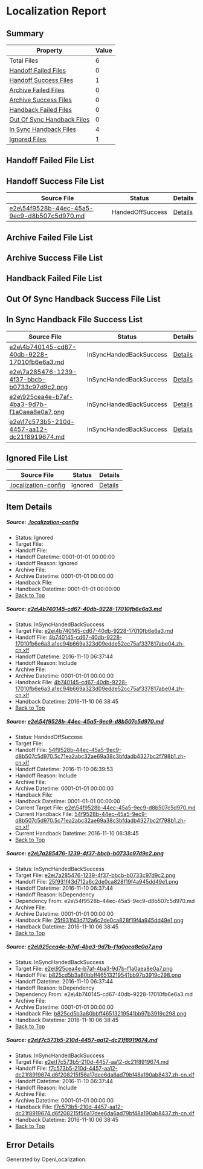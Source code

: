 # <a name='report-top'></a> Localization Report

## Summary
 Property | Value 
 -------- | ----- 
 Total Files | 6
[ Handoff Failed Files ](#handoff-failed-list)| 0
[ Handoff Success Files ](#handoff-success-list)| 1
[ Archive Failed Files ](#archive-failed-list)| 0
[ Archive Success Files ](#archive-success-list)| 0
[ Handback Failed Files ](#handback-failed-list)| 0
[ Out Of Sync Handback Files ](#outofsync-handback-success-list)| 0
[ In Sync Handback Files ](#insync-handback-success-list)| 4
[ Ignored Files ](#ignored-list)| 1

## <a name='handoff-failed-list'></a> Handoff Failed File List

## <a name='handoff-success-list'></a> Handoff Success File List
 Source File | Status | Details 
 ----------- | ------ | ------- 
 [e2e\54f9528b-44ec-45a5-9ec9-d8b507c5d970.md](https://github.com/OpenLocalizationTestOrg/ol-test0/blob/ea508b2f7232a3c58379e23b6fed937238b94264/e2e/54f9528b-44ec-45a5-9ec9-d8b507c5d970.md) | HandedOffSuccess | [Details](#359a3ac9e11ba1183ed969f10055bacb7323553e2)

## <a name='archive-failed-list'></a> Archive Failed File List

## <a name='archive-success-list'></a> Archive Success File List

## <a name='handback-failed-list'></a> Handback Failed File List

## <a name='outofsync-handback-success-list'></a> Out Of Sync Handback Success File List

## <a name='insync-handback-success-list'></a> In Sync Handback File Success List
 Source File | Status | Details 
 ----------- | ------ | ------- 
 [e2e\4b740145-cd67-40db-9228-17010fb6e6a3.md](https://github.com/OpenLocalizationTestOrg/ol-test0/blob/d0ea60244a7b1ec7d192c57cd9e5cb447e8e75ef/e2e/4b740145-cd67-40db-9228-17010fb6e6a3.md) | InSyncHandedBackSuccess | [Details](#be8156b8cc1ae42a01bc8eed9346a29c1fe158301)
 [e2e\7a285476-1239-4f37-bbcb-b0733c97d9c2.png](https://github.com/OpenLocalizationTestOrg/ol-test0/blob/d0ea60244a7b1ec7d192c57cd9e5cb447e8e75ef/e2e/7a285476-1239-4f37-bbcb-b0733c97d9c2.png) | InSyncHandedBackSuccess | [Details](#25f931f43d712a6c2de0ca828f19f4a945dd49e13)
 [e2e\925cea4e-b7af-4ba3-9d7b-f1a0aea8e0a7.png](https://github.com/OpenLocalizationTestOrg/ol-test0/blob/d0ea60244a7b1ec7d192c57cd9e5cb447e8e75ef/e2e/925cea4e-b7af-4ba3-9d7b-f1a0aea8e0a7.png) | InSyncHandedBackSuccess | [Details](#b825cd5b3a80bbff46513219541bb97b3919c2984)
 [e2e\f7c573b5-210d-4457-aa12-dc21f8919674.md](https://github.com/OpenLocalizationTestOrg/ol-test0/blob/d0ea60244a7b1ec7d192c57cd9e5cb447e8e75ef/e2e/f7c573b5-210d-4457-aa12-dc21f8919674.md) | InSyncHandedBackSuccess | [Details](#e30234c7f9b8bcf6ec1744681e66a2172c35d72f5)

## <a name='ignored-list'></a> Ignored File List
 Source File | Status | Details 
 ----------- | ------ | ------- 
 [.localization-config](https://github.com/OpenLocalizationTestOrg/ol-test0/blob/ea508b2f7232a3c58379e23b6fed937238b94264/.localization-config) | Ignored | [Details](#c268a05ecaa7ec85942ed632c29928ee5bd6da8d0)

## Item Details
##### <a name='c268a05ecaa7ec85942ed632c29928ee5bd6da8d0'></a> Source: [.localization-config](https://github.com/OpenLocalizationTestOrg/ol-test0/blob/ea508b2f7232a3c58379e23b6fed937238b94264/.localization-config)
* Status: Ignored
* Target File: 
* Handoff File: 
* Handoff Datetime: 0001-01-01 00:00:00
* Handoff Reason: Ignored
* Archive File: 
* Archive Datetime: 0001-01-01 00:00:00
* Handback File: 
* Handback Datetime: 0001-01-01 00:00:00
* [Back to Top](#report-top)

##### <a name='be8156b8cc1ae42a01bc8eed9346a29c1fe158301'></a> Source: [e2e\4b740145-cd67-40db-9228-17010fb6e6a3.md](https://github.com/OpenLocalizationTestOrg/ol-test0/blob/d0ea60244a7b1ec7d192c57cd9e5cb447e8e75ef/e2e/4b740145-cd67-40db-9228-17010fb6e6a3.md)
* Status: InSyncHandedBackSuccess
* Target File: [e2e\4b740145-cd67-40db-9228-17010fb6e6a3.md](https://github.com/OpenLocalizationTestOrg/ol-test0-zhcn/blob/b793f56d6982ece26bdea7bb7a73f49f65c528cd/e2e/4b740145-cd67-40db-9228-17010fb6e6a3.md)
* Handoff File: [4b740145-cd67-40db-9228-17010fb6e6a3.a1ec94b669a323d09edde52cc75af337817abe04.zh-cn.xlf](https://github.com/OpenLocalizationTestOrg/ol-test0-handoff/blob/506d5f67d05c2853f0ddeaa04dfb33284ef8b4df/ol-handoff/OpenLocalizationTestOrg/ol-test0-zhcn/yufeih/ht/4b740145-cd67-40db-9228-17010fb6e6a3.a1ec94b669a323d09edde52cc75af337817abe04.zh-cn.xlf)
* Handoff Datetime: 2016-11-10 06:37:44
* Handoff Reason: Include
* Archive File: 
* Archive Datetime: 0001-01-01 00:00:00
* Handback File: [4b740145-cd67-40db-9228-17010fb6e6a3.a1ec94b669a323d09edde52cc75af337817abe04.zh-cn.xlf](https://github.com/OpenLocalizationTestOrg/ol-test0-handback/blob/919c8a6c181a17b7542e04e7e91916bf19aca2d9/ol-handback/OpenLocalizationTestOrg/ol-test0-zhcn/yufeih/ht/4b740145-cd67-40db-9228-17010fb6e6a3.a1ec94b669a323d09edde52cc75af337817abe04.zh-cn.xlf)
* Handback Datetime: 2016-11-10 06:38:45
* [Back to Top](#report-top)

##### <a name='359a3ac9e11ba1183ed969f10055bacb7323553e2'></a> Source: [e2e\54f9528b-44ec-45a5-9ec9-d8b507c5d970.md](https://github.com/OpenLocalizationTestOrg/ol-test0/blob/ea508b2f7232a3c58379e23b6fed937238b94264/e2e/54f9528b-44ec-45a5-9ec9-d8b507c5d970.md)
* Status: HandedOffSuccess
* Target File: 
* Handoff File: [54f9528b-44ec-45a5-9ec9-d8b507c5d970.5c71ea2abc32ae69a38c3bfdadb4327bc2f798b1.zh-cn.xlf](https://github.com/OpenLocalizationTestOrg/ol-test0-handoff/blob/2f2b86e8cb2e99bd6e1152061124d15edfa2e40c/ol-handoff/OpenLocalizationTestOrg/ol-test0-zhcn/yufeih/ht/54f9528b-44ec-45a5-9ec9-d8b507c5d970.5c71ea2abc32ae69a38c3bfdadb4327bc2f798b1.zh-cn.xlf)
* Handoff Datetime: 2016-11-10 06:39:53
* Handoff Reason: Include
* Archive File: 
* Archive Datetime: 0001-01-01 00:00:00
* Handback File: 
* Handback Datetime: 0001-01-01 00:00:00
* Current Target File: [e2e\54f9528b-44ec-45a5-9ec9-d8b507c5d970.md](https://github.com/OpenLocalizationTestOrg/ol-test0-zhcn/blob/b793f56d6982ece26bdea7bb7a73f49f65c528cd/e2e/54f9528b-44ec-45a5-9ec9-d8b507c5d970.md)
* Current Handback File: [54f9528b-44ec-45a5-9ec9-d8b507c5d970.5c71ea2abc32ae69a38c3bfdadb4327bc2f798b1.zh-cn.xlf](https://github.com/OpenLocalizationTestOrg/ol-test0-handback/blob/919c8a6c181a17b7542e04e7e91916bf19aca2d9/ol-handback/OpenLocalizationTestOrg/ol-test0-zhcn/yufeih/ht/54f9528b-44ec-45a5-9ec9-d8b507c5d970.5c71ea2abc32ae69a38c3bfdadb4327bc2f798b1.zh-cn.xlf)
* Current Handback Datetime: 2016-11-10 06:38:45
* [Back to Top](#report-top)

##### <a name='25f931f43d712a6c2de0ca828f19f4a945dd49e13'></a> Source: [e2e\7a285476-1239-4f37-bbcb-b0733c97d9c2.png](https://github.com/OpenLocalizationTestOrg/ol-test0/blob/d0ea60244a7b1ec7d192c57cd9e5cb447e8e75ef/e2e/7a285476-1239-4f37-bbcb-b0733c97d9c2.png)
* Status: InSyncHandedBackSuccess
* Target File: [e2e\7a285476-1239-4f37-bbcb-b0733c97d9c2.png](https://github.com/OpenLocalizationTestOrg/ol-test0-zhcn/blob/b793f56d6982ece26bdea7bb7a73f49f65c528cd/e2e/7a285476-1239-4f37-bbcb-b0733c97d9c2.png)
* Handoff File: [25f931f43d712a6c2de0ca828f19f4a945dd49e1.png](https://github.com/OpenLocalizationTestOrg/ol-test0-handoff/blob/506d5f67d05c2853f0ddeaa04dfb33284ef8b4df/ol-handoff/OpenLocalizationTestOrg/ol-test0-zhcn/yufeih/ht/25f931f43d712a6c2de0ca828f19f4a945dd49e1.png)
* Handoff Datetime: 2016-11-10 06:37:44
* Handoff Reason: IsDependency
* Dependency From: e2e\54f9528b-44ec-45a5-9ec9-d8b507c5d970.md
* Archive File: 
* Archive Datetime: 0001-01-01 00:00:00
* Handback File: [25f931f43d712a6c2de0ca828f19f4a945dd49e1.png](https://github.com/OpenLocalizationTestOrg/ol-test0-handback/blob/919c8a6c181a17b7542e04e7e91916bf19aca2d9/ol-handback/OpenLocalizationTestOrg/ol-test0-zhcn/yufeih/ht/25f931f43d712a6c2de0ca828f19f4a945dd49e1.png)
* Handback Datetime: 2016-11-10 06:38:45
* [Back to Top](#report-top)

##### <a name='b825cd5b3a80bbff46513219541bb97b3919c2984'></a> Source: [e2e\925cea4e-b7af-4ba3-9d7b-f1a0aea8e0a7.png](https://github.com/OpenLocalizationTestOrg/ol-test0/blob/d0ea60244a7b1ec7d192c57cd9e5cb447e8e75ef/e2e/925cea4e-b7af-4ba3-9d7b-f1a0aea8e0a7.png)
* Status: InSyncHandedBackSuccess
* Target File: [e2e\925cea4e-b7af-4ba3-9d7b-f1a0aea8e0a7.png](https://github.com/OpenLocalizationTestOrg/ol-test0-zhcn/blob/b793f56d6982ece26bdea7bb7a73f49f65c528cd/e2e/925cea4e-b7af-4ba3-9d7b-f1a0aea8e0a7.png)
* Handoff File: [b825cd5b3a80bbff46513219541bb97b3919c298.png](https://github.com/OpenLocalizationTestOrg/ol-test0-handoff/blob/506d5f67d05c2853f0ddeaa04dfb33284ef8b4df/ol-handoff/OpenLocalizationTestOrg/ol-test0-zhcn/yufeih/ht/b825cd5b3a80bbff46513219541bb97b3919c298.png)
* Handoff Datetime: 2016-11-10 06:37:44
* Handoff Reason: IsDependency
* Dependency From: e2e\4b740145-cd67-40db-9228-17010fb6e6a3.md
* Archive File: 
* Archive Datetime: 0001-01-01 00:00:00
* Handback File: [b825cd5b3a80bbff46513219541bb97b3919c298.png](https://github.com/OpenLocalizationTestOrg/ol-test0-handback/blob/919c8a6c181a17b7542e04e7e91916bf19aca2d9/ol-handback/OpenLocalizationTestOrg/ol-test0-zhcn/yufeih/ht/b825cd5b3a80bbff46513219541bb97b3919c298.png)
* Handback Datetime: 2016-11-10 06:38:45
* [Back to Top](#report-top)

##### <a name='e30234c7f9b8bcf6ec1744681e66a2172c35d72f5'></a> Source: [e2e\f7c573b5-210d-4457-aa12-dc21f8919674.md](https://github.com/OpenLocalizationTestOrg/ol-test0/blob/d0ea60244a7b1ec7d192c57cd9e5cb447e8e75ef/e2e/f7c573b5-210d-4457-aa12-dc21f8919674.md)
* Status: InSyncHandedBackSuccess
* Target File: [e2e\f7c573b5-210d-4457-aa12-dc21f8919674.md](https://github.com/OpenLocalizationTestOrg/ol-test0-zhcn/blob/b793f56d6982ece26bdea7bb7a73f49f65c528cd/e2e/f7c573b5-210d-4457-aa12-dc21f8919674.md)
* Handoff File: [f7c573b5-210d-4457-aa12-dc21f8919674.d6f208215f56a17dee6da6ad79bf48a190ab8437.zh-cn.xlf](https://github.com/OpenLocalizationTestOrg/ol-test0-handoff/blob/506d5f67d05c2853f0ddeaa04dfb33284ef8b4df/ol-handoff/OpenLocalizationTestOrg/ol-test0-zhcn/yufeih/ht/f7c573b5-210d-4457-aa12-dc21f8919674.d6f208215f56a17dee6da6ad79bf48a190ab8437.zh-cn.xlf)
* Handoff Datetime: 2016-11-10 06:37:44
* Handoff Reason: Include
* Archive File: 
* Archive Datetime: 0001-01-01 00:00:00
* Handback File: [f7c573b5-210d-4457-aa12-dc21f8919674.d6f208215f56a17dee6da6ad79bf48a190ab8437.zh-cn.xlf](https://github.com/OpenLocalizationTestOrg/ol-test0-handback/blob/919c8a6c181a17b7542e04e7e91916bf19aca2d9/ol-handback/OpenLocalizationTestOrg/ol-test0-zhcn/yufeih/ht/f7c573b5-210d-4457-aa12-dc21f8919674.d6f208215f56a17dee6da6ad79bf48a190ab8437.zh-cn.xlf)
* Handback Datetime: 2016-11-10 06:38:45
* [Back to Top](#report-top)


## Error Details

Generated by OpenLocalization.
